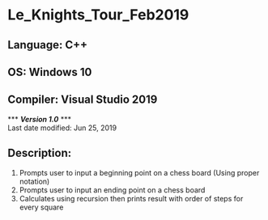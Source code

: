 # Le_Knights_Tour_Feb2019
## Language: C++
## OS: Windows 10  
## Compiler: Visual Studio 2019  

*** ***Version 1.0*** ***  
Last date modified: Jun 25, 2019  

## Description:  
1.  Prompts user to input a beginning point on a chess board (Using proper notation)  
2.  Prompts user to input an ending point on a chess board    
3.  Calculates using recursion then prints result with order of steps for every square    
